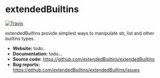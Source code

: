 # extendedBuiltins

[![Travis](https://img.shields.io/travis/extendedBuiltins/extendedBuiltins/master.svg?label=Travis%20CI)](
    https://travis-ci.org/extendedBuiltins/extendedBuiltins)

extendedBuiltins provide simplest ways to manipulate str, list and other builtins types.

- **Website:** todo..
- **Documentation:** todo...
- **Source code:** https://github.com/extendedBuiltins/extendedBuiltins
- **Bug reports:** https://github.com/extendedBuiltins/extendedBuiltins/issues